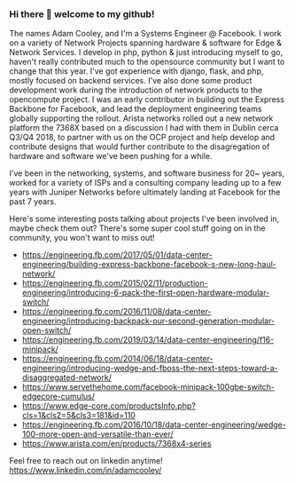 ### Hi there 👋 welcome to my github!
The names Adam Cooley, and I'm a Systems Engineer @ Facebook. I work on a variety of Network Projects spanning hardware & software for Edge & Network Services. I develop in php, python & just introducing myself to go, haven't really contributed much to the opensource community but I want to change that this year. I've got experience with django, flask, and php, mostly focused on backend services. I've also done some product development work during the introduction of network products to the opencompute project. I was an early contributor in building out the Express Backbone for Facebook, and lead the deployment engineering teams globally supporting the rollout. Arista networks rolled out a new network platform the 7368X based on a discussion I had with them in Dublin cerca Q3/Q4 2018, to partner with us on the OCP project and help develop and contribute designs that would further contribute to the disagregation of hardware and software we've been pushing for a while.

I've been in the networking, systems, and software business for 20~ years, worked for a variety of ISPs and a consulting company leading up to a few years with Juniper Networks before ultimately landing at Facebook for the past 7 years.

Here's some interesting posts talking about projects I've been involved in, maybe check them out? There's some super cool stuff going on in the community, you won't want to miss out!

* https://engineering.fb.com/2017/05/01/data-center-engineering/building-express-backbone-facebook-s-new-long-haul-network/
* https://engineering.fb.com/2015/02/11/production-engineering/introducing-6-pack-the-first-open-hardware-modular-switch/
* https://engineering.fb.com/2016/11/08/data-center-engineering/introducing-backpack-our-second-generation-modular-open-switch/
* https://engineering.fb.com/2019/03/14/data-center-engineering/f16-minipack/
* https://engineering.fb.com/2014/06/18/data-center-engineering/introducing-wedge-and-fboss-the-next-steps-toward-a-disaggregated-network/
* https://www.servethehome.com/facebook-minipack-100gbe-switch-edgecore-cumulus/
* https://www.edge-core.com/productsInfo.php?cls=1&cls2=5&cls3=181&id=110
* https://engineering.fb.com/2016/10/18/data-center-engineering/wedge-100-more-open-and-versatile-than-ever/
* https://www.arista.com/en/products/7368x4-series

Feel free to reach out on linkedin anytime! https://www.linkedin.com/in/adamcooley/

<!--
**th3goose/th3goose** is a ✨ _special_ ✨ repository because its `README.md` (this file) appears on your GitHub profile.

Here are some ideas to get you started:

- 🔭 I’m currently working on ...
- 🌱 I’m currently learning ...
- 👯 I’m looking to collaborate on ...
- 🤔 I’m looking for help with ...
- 💬 Ask me about ...
- 📫 How to reach me: ...
- 😄 Pronouns: ...
- ⚡ Fun fact: ...
-->
